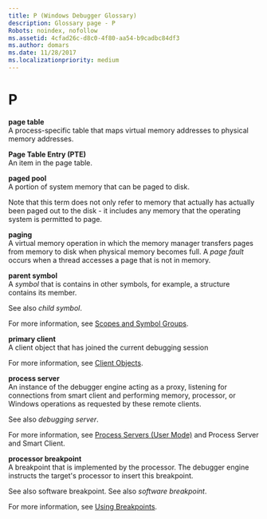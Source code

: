 ```yaml
---
title: P (Windows Debugger Glossary)
description: Glossary page - P
Robots: noindex, nofollow
ms.assetid: 4cfad26c-d8c0-4f80-aa54-b9cadbc84df3
ms.author: domars
ms.date: 11/28/2017
ms.localizationpriority: medium
---
```


# P


<span id="page_table"></span><span id="PAGE_TABLE"></span>**page table**  
A process-specific table that maps virtual memory addresses to physical memory addresses.

<span id="page_table_entry__pte_"></span><span id="PAGE_TABLE_ENTRY__PTE_"></span>**Page Table Entry (PTE)**  
An item in the page table.

<span id="paged_pool"></span><span id="PAGED_POOL"></span>**paged pool**  
A portion of system memory that can be paged to disk.

Note that this term does not only refer to memory that actually has actually been paged out to the disk - it includes any memory that the operating system is permitted to page.

<span id="paging"></span><span id="PAGING"></span>**paging**  
A virtual memory operation in which the memory manager transfers pages from memory to disk when physical memory becomes full. A *page fault* occurs when a thread accesses a page that is not in memory.

<span id="parent_symbol"></span><span id="PARENT_SYMBOL"></span>**parent symbol**  
A *symbol* that is contains in other symbols, for example, a structure contains its member.

See also *child symbol*.

For more information, see [Scopes and Symbol Groups](scopes-and-symbol-groups.md).

<span id="primary_client"></span><span id="PRIMARY_CLIENT"></span>**primary client**  
A client object that has joined the current debugging session

For more information, see [Client Objects](client-objects.md).

<span id="process_server"></span><span id="PROCESS_SERVER"></span>**process server**  
An instance of the debugger engine acting as a proxy, listening for connections from smart client and performing memory, processor, or Windows operations as requested by these remote clients.

See also *debugging server*.

For more information, see [Process Servers (User Mode)](process-servers--user-mode-.md) and Process Server and Smart Client.

<span id="processor_breakpoint"></span><span id="PROCESSOR_BREAKPOINT"></span>**processor breakpoint**  
A breakpoint that is implemented by the processor. The debugger engine instructs the target's processor to insert this breakpoint.

See also software breakpoint. See also *software breakpoint*.

For more information, see [Using Breakpoints](using-breakpoints.md).

 

 





